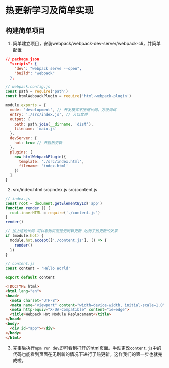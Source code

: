 # 热更新学习及简单实现

## 构建简单项目
1. 简单建立项目，安装webpack/webpack-dev-server/webpack-cli，并简单配置
```json
// package.json
  "scripts": {
    "dev": "webpack serve --open",
    "build": "webpack"
  },
```

```js
// webpack.config.js
const path = require('path')
const htmlWebpackPlugin = require('html-webpack-plugin')

module.exports = {
  mode: 'development', // 开发模式不压缩代码，方便调试
  entry: './src/index.js', // 入口文件
  output: {
    path: path.join(__dirname, 'dist'),
    filename: 'main.js'
  },
  devServer: {
    hot: true // 开启热更新
  },
  plugins: [
    new htmlWebpackPlugin({
      template: './src/index.html',
      filename: 'index.html'
    })
  ]
}
```

2. src/index.html src/index.js src/content.js
```js
// index.js
const root = document.getElementById('app')
function render () {
  root.innerHTML = require('./content.js')
}
render()

// 加上这段代码 可以看到页面是无刷新更新 达到了热更新的效果
if (module.hot) {
  module.hot.accept(['./content.js'], () => {
    render()
  })
}


```

```js
// content.js
const content = 'Hello World'

export default content
```

```html
<!DOCTYPE html>
<html lang="en">
<head>
  <meta charset="UTF-8">
  <meta name="viewport" content="width=device-width, initial-scale=1.0">
  <meta http-equiv="X-UA-Compatible" content="ie=edge">
  <title>Webpack Hot Module Replacement</title>
</head>
<body>
  <div id="app"></div>
</body>
</html>
```
3. 完事后执行```npm run dev```即可看到打开的html页面。手动更改```content.js```中的代码也能看到页面在无刷新的情况下进行了热更新。这样我们的第一步也就完成啦。
